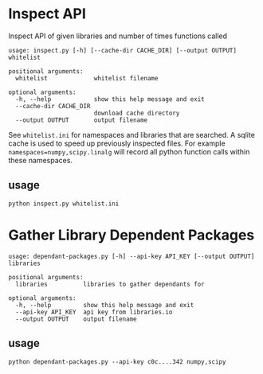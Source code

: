 # Inspect API

Inspect API of given libraries and number of times functions called

```shell
usage: inspect.py [-h] [--cache-dir CACHE_DIR] [--output OUTPUT] whitelist

positional arguments:
  whitelist             whitelist filename

optional arguments:
  -h, --help            show this help message and exit
  --cache-dir CACHE_DIR
                        download cache directory
  --output OUTPUT       output filename
```

See `whitelist.ini` for namespaces and libraries that are searched. A
sqlite cache is used to speed up previously inspected files. For
example `namespaces=numpy,scipy.linalg` will record all python
function calls within these namespaces.

## usage

```shell
python inspect.py whitelist.ini
```
    
# Gather Library Dependent Packages

```shell
usage: dependant-packages.py [-h] --api-key API_KEY [--output OUTPUT] libraries

positional arguments:
  libraries          libraries to gather dependants for

optional arguments:
  -h, --help         show this help message and exit
  --api-key API_KEY  api key from libraries.io
  --output OUTPUT    output filename
```

## usage

```shell
python dependant-packages.py --api-key c0c....342 numpy,scipy
```

